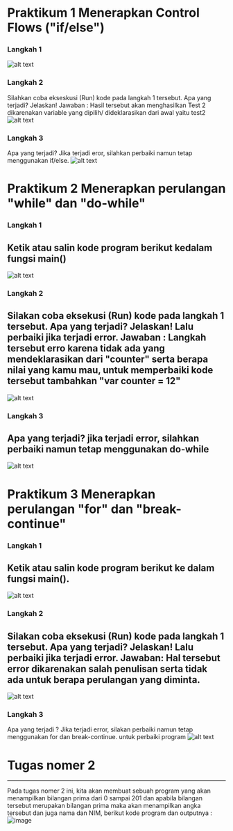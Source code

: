 # Praktikum 1 Menerapkan Control Flows ("if/else")
### Langkah 1
![alt text](https://github.com/BagusRezky/2141720210-mobile-2023/blob/main/week-03/docs/Praktikum%201%20soal%201.png)
### Langkah 2
Silahkan coba ekseskusi (Run) kode pada langkah 1 tersebut. Apa yang terjadi? Jelaskan!
Jawaban : Hasil tersebut akan menghasilkan Test 2 dikarenakan variable yang dipilih/ dideklarasikan dari awal yaitu test2
![alt text](https://github.com/BagusRezky/2141720210-mobile-2023/blob/main/week-03/docs/Praktikum%201%20soal%202.png)
### Langkah 3
Apa yang terjadi? Jika terjadi eror, silahkan perbaiki namun tetap menggunakan if/else.
![alt text](https://github.com/BagusRezky/2141720210-mobile-2023/blob/main/week-03/docs/Praktikum%201%20soal%203%20jawaban.PNG)

# Praktikum 2 Menerapkan perulangan "while" dan "do-while"
### Langkah 1
Ketik atau salin kode program berikut kedalam fungsi main()
---
![alt text](https://github.com/BagusRezky/2141720210-mobile-2023/blob/main/week-03/docs/Praktikum%202%20soal%201.png)
### Langkah 2
Silakan coba eksekusi (Run) kode pada langkah 1 tersebut. Apa yang terjadi? Jelaskan! Lalu perbaiki jika terjadi error.
Jawaban : Langkah tersebut erro karena tidak ada yang mendeklarasikan dari "counter" serta berapa nilai yang kamu mau, untuk memperbaiki kode tersebut tambahkan "var counter = 12"
---
![alt text](https://github.com/BagusRezky/2141720210-mobile-2023/blob/main/week-03/docs/Praktikum%202%20soal%202.png)
### Langkah 3
Apa yang terjadi? jika terjadi error, silahkan perbaiki namun tetap menggunakan do-while
---
![alt text](https://github.com/BagusRezky/2141720210-mobile-2023/blob/main/week-03/docs/Praktikum%202%20soal%203%20jawaban.PNG)
# Praktikum 3 Menerapkan perulangan "for" dan "break-continue"
### Langkah 1
Ketik atau salin kode program berikut ke dalam fungsi main().
---
![alt text](https://github.com/BagusRezky/2141720210-mobile-2023/blob/main/week-03/docs/Praktikum%203%20soal%201.PNG)
### Langkah 2
Silakan coba eksekusi (Run) kode pada langkah 1 tersebut. Apa yang terjadi? Jelaskan! Lalu perbaiki jika terjadi error.
Jawaban: Hal tersebut error dikarenakan salah penulisan serta tidak ada untuk berapa perulangan yang diminta.
---
![alt text](https://github.com/BagusRezky/2141720210-mobile-2023/blob/main/week-03/docs/Praktikum%203%20soal%202.PNG)

### Langkah 3
Apa yang terjadi ? Jika terjadi error, silakan perbaiki namun tetap menggunakan for dan break-continue.
untuk perbaiki program 
![alt text](https://github.com/BagusRezky/2141720210-mobile-2023/blob/main/week-03/docs/Praktikum%203%20soal%203.PNG)

# Tugas nomer 2
---
Pada tugas nomer 2 ini, kita akan membuat sebuah program yang akan menampilkan bilangan prima dari 0 sampai 201 dan apabila bilangan tersebut merupakan bilangan prima maka akan menampilkan angka tersebut dan juga nama dan NIM, berikut kode program dan outputnya :
![image](https://github.com/BagusRezky/2141720210-mobile-2023/blob/main/week-03/docs/Tugas.PNG)